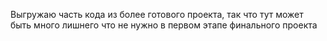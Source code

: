 Выгружаю часть кода из более готового проекта, так что тут может быть много лишнего что не нужно в первом этапе финального проекта
